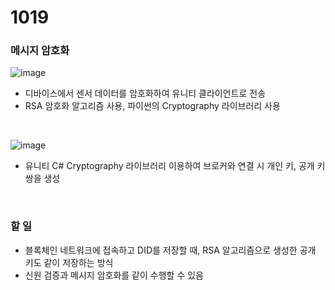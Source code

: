 # 1019



### 메시지 암호화

![image](https://github.com/Hongyoosung/Metaverse_for_IoT/assets/101240036/2db121eb-287e-44c0-abb7-6e7a9211f237)
- 디바이스에서 센서 데이터를 암호화하여 유니티 클라이언트로 전송
- RSA 암호화 알고리즘 사용, 파이썬의 Cryptography 라이브러리 사용

</br>

![image](https://github.com/Hongyoosung/Metaverse_for_IoT/assets/101240036/b7016a94-ea48-458b-978e-bf0ad98c4ad6)
- 유니티 C# Cryptography 라이브러리 이용하여 브로커와 연결 시 개인 키, 공개 키 쌍을 생성


</br>

### 할 일
- 블록체인 네트워크에 접속하고 DID를 저장할 때, RSA 알고리즘으로 생성한 공개 키도 같이 저장하는 방식
- 신원 검증과 메시지 암호화를 같이 수행할 수 있음
